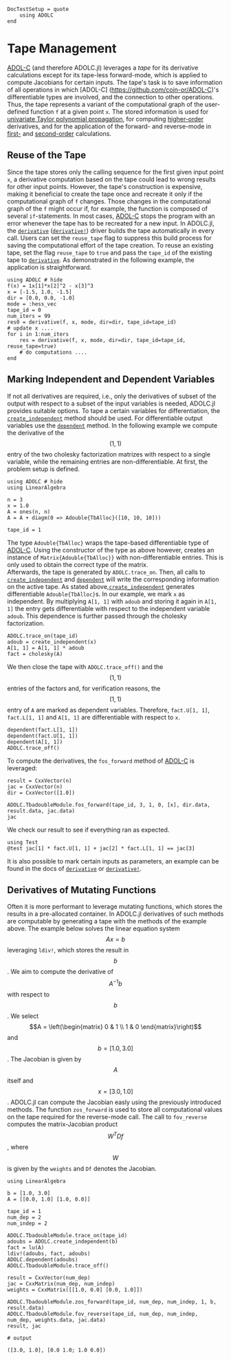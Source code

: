 ```@meta
DocTestSetup = quote
    using ADOLC
end
```
# Tape Management
[ADOL-C](https://github.com/coin-or/ADOL-C) (and therefore ADOLC.jl) leverages a *tape* for its 
derivative calculations except for its tape-less forward-mode, which is applied to compute Jacobians for certain inputs. The tape's task is to save information of all operations in which [ADOL-C]
(https://github.com/coin-or/ADOL-C)'s differentiable types are involved, and the connection to other 
operations. Thus, the tape represents a variant of the computational graph of the user-defined function `f` at a given point `x`. The stored information is used for [univariate Taylor polynomial  propagation](@ref "Univariate Taylor Polynomial Propagation"), for computing [higher-order](@ref "Higher-Order") derivatives, and for the application of the forward- and reverse-mode in [first-](@ref "First-Order") and [second-order](@ref "Second-Order") calculations. 


## Reuse of the Tape
Since the tape stores only the calling sequence for the first given input point `x`, a derivative computation based on the tape could lead to wrong results for other input points. However, the tape's construction is expensive, making it beneficial to create the tape once and recreate it only if the computational graph of `f` changes. Those changes in the computational graph of the `f` might occur if, for example, the function is composed of several `if`-statements. In most cases, [ADOL-C](https://github.com/coin-or/ADOL-C) stops the program with an error whenever the tape has to be recreated for a new input. In ADOLC.jl, the [`derivative`](@ref) ([`derivative!`](@ref)) driver builds the tape automatically in every call. Users can set the `reuse_tape` flag to suppress this build process for saving the computational effort of the tape creation. To reuse an existing tape, set the flag `reuse_tape` to `true` and pass the `tape_id` of the existing tape to [`derivative`](@ref). As demonstrated in the following example, the application is straightforward.

```@example
using ADOLC # hide
f(x) = 1x[1]*x[2]^2 - x[3]^3
x = [-1.5, 1.0, -1.5]
dir = [0.0, 0.0, -1.0]
mode = :hess_vec
tape_id = 0
num_iters = 99
res0 = derivative(f, x, mode, dir=dir, tape_id=tape_id)
# update x ....
for i in 1:num_iters
    res = derivative(f, x, mode, dir=dir, tape_id=tape_id, reuse_tape=true)
    # do computations ....
end
```


## Marking Independent and Dependent Variables

If not all derivatives are required, i.e., only the derivatives of subset of the output with respect to a subset of the input variables is needed, ADOLC.jl provides suitable options. To tape a certain variables for differentiation, the [`create_independent`](@ref) method should be used. For differentiable output variables use the [`dependent`](@ref) method. In the following example we compute the derivative of the $$(1, 1)$$ entry of the two cholesky factorization matrizes with respect to a single variable, while the remaining entries are non-differentiable. At first, the problem setup is defined.

```@example 1
using ADOLC # hide
using LinearAlgebra

n = 3
x = 1.0
A = ones(n, n)
A = A + diagm(0 => Adouble{TbAlloc}([10, 10, 10]))

tape_id = 1
```
The type `Adouble{TbAlloc}` wraps the tape-based differentiable type of [ADOL-C](https://github.com/coin-or/ADOL-C). Using the constructor of the type as above however, creates an instance of `Matrix{Adouble{TbAlloc}}` with non-differentiable entries. This is only used to obtain the correct type of the matrix.\
Afterwards, the tape is generated by `ADOLC.trace_on`. Then, all calls to [`create_independent`](@ref) and [`dependent`](@ref) will write the corresponding information on the active tape. As stated above,[`create_independent`](@ref) generates differentiable `Adouble{TbAlloc}`s. In our example, we mark `x` as independent. By multiplying `A[1, 1]` with `adoub` and storing it again in `A[1, 1]` the entry gets differentiable with respect to the independent variable `adoub`. This dependence is further passed through the cholesky factorization.
```@example 1
ADOLC.trace_on(tape_id)
adoub = create_independent(x)
A[1, 1] = A[1, 1] * adoub
fact = cholesky(A)
```
We then close the tape with `ADOLC.trace_off()` and the $$(1, 1)$$ entries of the factors and, for verification reasons, the $$(1, 1)$$ entry of `A` are marked as dependent variables. Therefore, `fact.U[1, 1]`, `fact.L[1, 1]` and `A[1, 1]` are differentiable with respect to `x`.
```@example 1
dependent(fact.L[1, 1])
dependent(fact.U[1, 1])
dependent(A[1, 1])
ADOLC.trace_off()
```
To compute the derivatives, the `fos_forward` method of [ADOL-C](https://github.com/coin-or/ADOL-C) is leveraged:
```@example 1
result = CxxVector(n)
jac = CxxVector(n)
dir = CxxVector([1.0])

ADOLC.TbadoubleModule.fos_forward(tape_id, 3, 1, 0, [x], dir.data, result.data, jac.data)
jac
```
We check our result to see if everything ran as expected.
```@example 1
using Test
@test jac[1] * fact.U[1, 1] + jac[2] * fact.L[1, 1] == jac[3]

```
It is also possible to mark certain inputs as parameters, an example can be found in the docs of [`derivative`](@ref) or [`derivative!`](@ref).
## Derivatives of Mutating Functions
Often it is more performant to leverage mutating functions, which stores the results in a pre-allocated container. In ADOLC.jl derivatives of such methods are computable by generating a tape with the methods of the example above. The example below solves the linear equation system $$Ax=b$$ leveraging `ldiv!`, which stores the result in $$b$$. We aim to compute the derivative of $$A^{-1}b$$ with respect to $$b$$. We select $$A = \left(\begin{matrix} 0 & 1 \\ 1 & 0 \end{matrix}\right)$$ and $$b=[1.0, 3.0]$$. The Jacobian is given by $$A$$ itself and $$x=[3.0, 1.0]$$. ADOLC.jl can compute the Jacobian easly using the previously introduced methods. The function `zos_forward` is used to store all computational values on the tape required for the reverse-mode call. The call to `fov_reverse` computes the matrix-Jacobian product $$W^TDf$$, where $$W$$ is given by the `weights` and `Df` denotes the Jacobian.
```jldoctest
using LinearAlgebra

b = [1.0, 3.0]
A = [[0.0, 1.0] [1.0, 0.0]]

tape_id = 1
num_dep = 2
num_indep = 2

ADOLC.TbadoubleModule.trace_on(tape_id)
adoubs = ADOLC.create_independent(b)
fact = lu(A)
ldiv!(adoubs, fact, adoubs)
ADOLC.dependent(adoubs)
ADOLC.TbadoubleModule.trace_off()

result = CxxVector(num_dep)
jac = CxxMatrix(num_dep, num_indep)
weights = CxxMatrix([[1.0, 0.0] [0.0, 1.0]])

ADOLC.TbadoubleModule.zos_forward(tape_id, num_dep, num_indep, 1, b, result.data)
ADOLC.TbadoubleModule.fov_reverse(tape_id, num_dep, num_indep, num_dep, weights.data, jac.data)
result, jac

# output

([3.0, 1.0], [0.0 1.0; 1.0 0.0])
```
